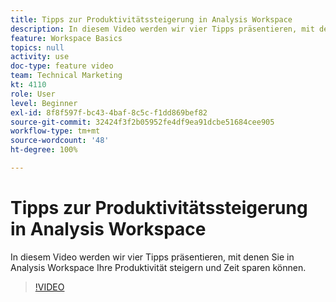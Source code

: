 ```yaml
---
title: Tipps zur Produktivitätssteigerung in Analysis Workspace
description: In diesem Video werden wir vier Tipps präsentieren, mit denen Sie in Analysis Workspace Ihre Produktivität steigern und Zeit sparen können.
feature: Workspace Basics
topics: null
activity: use
doc-type: feature video
team: Technical Marketing
kt: 4110
role: User
level: Beginner
exl-id: 8f8f597f-bc43-4baf-8c5c-f1dd869bef82
source-git-commit: 32424f3f2b05952fe4df9ea91dcbe51684cee905
workflow-type: tm+mt
source-wordcount: '48'
ht-degree: 100%

---
```


# Tipps zur Produktivitätssteigerung in Analysis Workspace

In diesem Video werden wir vier Tipps präsentieren, mit denen Sie in Analysis Workspace Ihre Produktivität steigern und Zeit sparen können.

>[!VIDEO](https://video.tv.adobe.com/v/31157/?quality=12)
